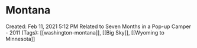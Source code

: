 # Montana

Created: Feb 11, 2021 5:12 PM
Related to Seven Months in a Pop-up Camper - 2011 (Tags): [[washington-montana]], [[Big Sky]], [[Wyoming to Minnesota]]